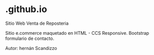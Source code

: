 # .github.io
Sitio Web Venta de Reposteria

Sitio e.commerce maquetado en HTML - CCS 
Responsive. 
Bootstrap
formulario de contacto. 

Autor: hernán Scandizzo
